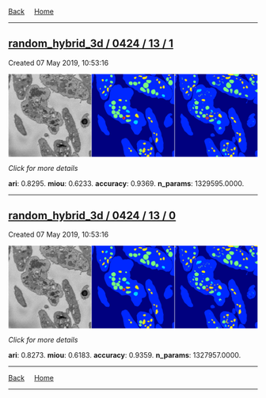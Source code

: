 
[Back](..)&nbsp;&nbsp;&nbsp;&nbsp;&nbsp;[Home](https://leapmanlab.github.io/snapshots)

---

<div class="summary"><a href="1"><h2>random_hybrid_3d / 0424 / 13 / 1</h2></a><p>Created 07 May 2019, 10:53:16
</p><a href="1"><img src="1/media/summary.png" align="center"></a><p>
<i>Click for more details</i>
</p></div>

**ari**: 0.8295. **miou**: 0.6233. **accuracy**: 0.9369. **n_params**: 1329595.0000. 

---

<div class="summary"><a href="0"><h2>random_hybrid_3d / 0424 / 13 / 0</h2></a><p>Created 07 May 2019, 10:53:16
</p><a href="0"><img src="0/media/summary.png" align="center"></a><p>
<i>Click for more details</i>
</p></div>

**ari**: 0.8273. **miou**: 0.6183. **accuracy**: 0.9359. **n_params**: 1327957.0000. 

---

[Back](..)&nbsp;&nbsp;&nbsp;&nbsp;&nbsp;[Home](https://leapmanlab.github.io/snapshots)

---